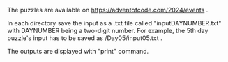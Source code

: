 The puzzles are available on https://adventofcode.com/2024/events .

In each directory save the input as a .txt file called "inputDAYNUMBER.txt" with DAYNUMBER being a two-digit number. For example, the 5th day puzzle's input has to be saved as /Day05/input05.txt .

The outputs are displayed  with "print" command.